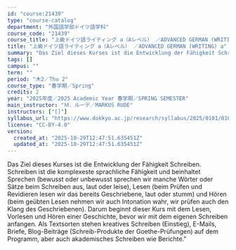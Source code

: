 ```yaml
---
id: "course:21439"
type: "course-catalog"
department: "外国語学部ドイツ語学科"
course_code: "21439"
course_title: "上級ドイツ語ライティング a（Aレベル） ／ADVANCED GERMAN (WRITING) a"
title: "上級ドイツ語ライティング a（Aレベル） ／ADVANCED GERMAN (WRITING) a"
summary: "Das Ziel dieses Kurses ist die Entwicklung der Fähigkeit Schreiben. Schreiben ist die komplexeste sprachliche Fähigkeit …"
tags: []
campus: ""
term: ""
period: "木2／Thu 2"
course_type: "春学期／Spring"
credits: 2
year: "2025年度／2025 Academic Year 春学期／SPRING SEMESTER"
main_instructor: "Ｍ．ルーデ／MARKUS RUDE"
instructors: ["[]"]
syllabus_url: "https://www.dokkyo.ac.jp/research/syllabus/2025/0101/0101_21439_ja_JP.html"
license: "CC-BY-4.0"
version:
  created_at: "2025-10-29T12:47:51.635451Z"
  updated_at: "2025-10-29T12:47:51.635451Z"
---
```

Das Ziel dieses Kurses ist die Entwicklung der Fähigkeit Schreiben. Schreiben ist die komplexeste sprachliche Fähigkeit und beinhaltet Sprechen (bewusst oder unbewusst sprechen wir manche Wörter oder Sätze beim Schreiben aus, laut oder leise), Lesen (beim Prüfen und Revidieren lesen wir das bereits Geschriebene, laut oder stumm) und Hören (beim geübten Lesen nehmen wir auch Intonation wahr, wir prüfen auch den Klang des Geschriebenen). Darum beginnt dieser Kurs mit dem Lesen, Vorlesen und Hören einer Geschichte, bevor wir mit dem eigenen Schreiben anfangen. Als Textsorten stehen kreatives Schreiben (Einstieg), E-Mails, Briefe, Blog-Beiträge (Schreib-Produkte der Goethe-Prüfungen) auf dem Programm, aber auch akademisches Schreiben wie Berichte."
